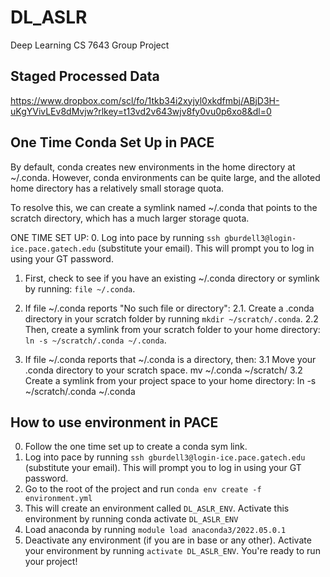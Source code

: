 # DL_ASLR
Deep Learning CS 7643 Group Project

## Staged Processed Data ##
https://www.dropbox.com/scl/fo/1tkb34i2xyjyl0xkdfmbj/ABjD3H-uKgYVivLEv8dMvjw?rlkey=t13vd2v643wjv8fy0vu0p6xo8&dl=0 

## One Time Conda Set Up in PACE ##

By default, conda creates new environments in the home directory at ~/.conda. However, conda environments can be quite large, and the alloted home directory has a relatively small storage quota.

To resolve this, we can create a symlink named ~/.conda that points to the scratch directory, which has a much larger storage quota. 

ONE TIME SET UP: 
0. Log into pace by running `ssh gburdell3@login-ice.pace.gatech.edu` (substitute your email). This will prompt you to log in using your GT password. 
1. First, check to see if you have an existing ~/.conda directory or symlink by running: `file ~/.conda`. 
2. If file ~/.conda reports "No such file or directory": 
2.1. Create a .conda directory in your scratch folder by running `mkdir ~/scratch/.conda`. 
2.2 Then, create a symlink from your scratch folder to your home directory:
`ln -s ~/scratch/.conda ~/.conda`. 

3. If file ~/.conda reports that ~/.conda is a directory, then:
3.1 Move your .conda directory to your scratch space. 
mv ~/.conda ~/scratch/
3.2 Create a symlink from your project space to your home directory:
ln -s ~/scratch/.conda ~/.conda

## How to use environment in PACE ##

0. Follow the one time set up to create a conda sym link. 
1. Log into pace by running `ssh gburdell3@login-ice.pace.gatech.edu` (substitute your email). This will prompt you to log in using your GT password. 
2. Go to the root of the project and run `conda env create -f environment.yml`
3. This will create an environment called `DL_ASLR_ENV`. Activate this environment by running conda activate `DL_ASLR_ENV`
4. Load anaconda by running `module load anaconda3/2022.05.0.1`
3. Deactivate any environment (if you are in base or any other). Activate your environment by running `activate DL_ASLR_ENV`. You're ready to run your project!